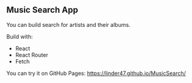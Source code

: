 
## Music Search App

You can build search for artists and their albums.

Build with:
<ul>
  <li>React</li>
 <li>React Router</li>
 <li>Fetch</li>
  </ul>

You can try it on GitHub Pages: https://linder47.github.io/MusicSearch/
